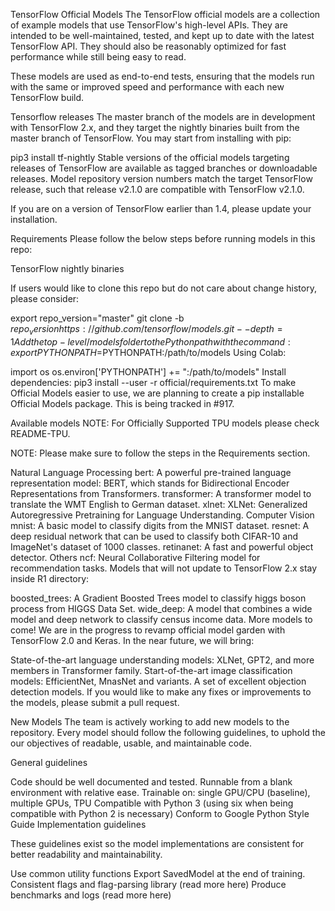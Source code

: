 TensorFlow Official Models
The TensorFlow official models are a collection of example models that use TensorFlow's high-level APIs. They are intended to be well-maintained, tested, and kept up to date with the latest TensorFlow API. They should also be reasonably optimized for fast performance while still being easy to read.

These models are used as end-to-end tests, ensuring that the models run with the same or improved speed and performance with each new TensorFlow build.

Tensorflow releases
The master branch of the models are in development with TensorFlow 2.x, and they target the nightly binaries built from the master branch of TensorFlow. You may start from installing with pip:

pip3 install tf-nightly
Stable versions of the official models targeting releases of TensorFlow are available as tagged branches or downloadable releases. Model repository version numbers match the target TensorFlow release, such that release v2.1.0 are compatible with TensorFlow v2.1.0.

If you are on a version of TensorFlow earlier than 1.4, please update your installation.

Requirements
Please follow the below steps before running models in this repo:

TensorFlow nightly binaries

If users would like to clone this repo but do not care about change history, please consider:

export repo_version="master"
git clone -b ${repo_version} https://github.com/tensorflow/models.git --depth=1
Add the top-level /models folder to the Python path with the command:
export PYTHONPATH=$PYTHONPATH:/path/to/models
Using Colab:

import os
os.environ['PYTHONPATH'] += ":/path/to/models"
Install dependencies:
pip3 install --user -r official/requirements.txt
To make Official Models easier to use, we are planning to create a pip installable Official Models package. This is being tracked in #917.

Available models
NOTE: For Officially Supported TPU models please check README-TPU.

NOTE: Please make sure to follow the steps in the Requirements section.

Natural Language Processing
bert: A powerful pre-trained language representation model: BERT, which stands for Bidirectional Encoder Representations from Transformers.
transformer: A transformer model to translate the WMT English to German dataset.
xlnet: XLNet: Generalized Autoregressive Pretraining for Language Understanding.
Computer Vision
mnist: A basic model to classify digits from the MNIST dataset.
resnet: A deep residual network that can be used to classify both CIFAR-10 and ImageNet's dataset of 1000 classes.
retinanet: A fast and powerful object detector.
Others
ncf: Neural Collaborative Filtering model for recommendation tasks.
Models that will not update to TensorFlow 2.x stay inside R1 directory:

boosted_trees: A Gradient Boosted Trees model to classify higgs boson process from HIGGS Data Set.
wide_deep: A model that combines a wide model and deep network to classify census income data.
More models to come!
We are in the progress to revamp official model garden with TensorFlow 2.0 and Keras. In the near future, we will bring:

State-of-the-art language understanding models: XLNet, GPT2, and more members in Transformer family.
Start-of-the-art image classification models: EfficientNet, MnasNet and variants.
A set of excellent objection detection models.
If you would like to make any fixes or improvements to the models, please submit a pull request.

New Models
The team is actively working to add new models to the repository. Every model should follow the following guidelines, to uphold the our objectives of readable, usable, and maintainable code.

General guidelines

Code should be well documented and tested.
Runnable from a blank environment with relative ease.
Trainable on: single GPU/CPU (baseline), multiple GPUs, TPU
Compatible with Python 3 (using six when being compatible with Python 2 is necessary)
Conform to Google Python Style Guide
Implementation guidelines

These guidelines exist so the model implementations are consistent for better readability and maintainability.

Use common utility functions
Export SavedModel at the end of training.
Consistent flags and flag-parsing library (read more here)
Produce benchmarks and logs (read more here)
